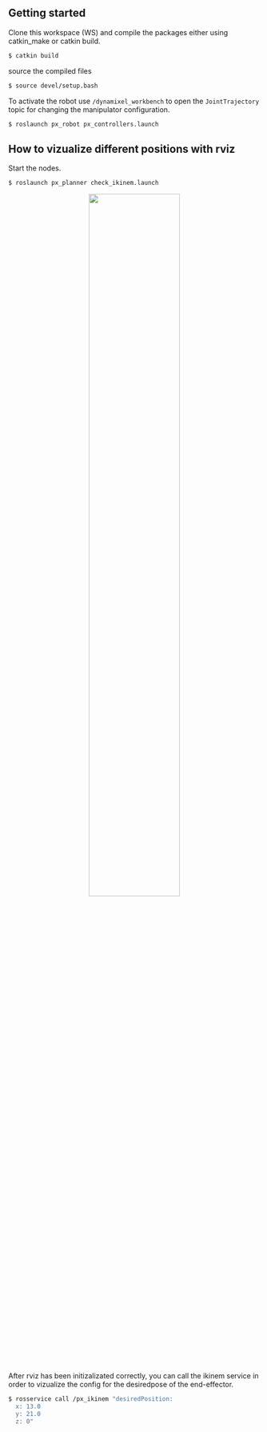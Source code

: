 ## Getting started 
Clone this workspace (WS) and compile the packages either using catkin_make or catkin build. 
```bash
$ catkin build
```
source the compiled files
```bash
$ source devel/setup.bash
```

To activate the robot use `/dynamixel_workbench` to open the `JointTrajectory` topic for changing the manipulator configuration. 
```bash
$ roslaunch px_robot px_controllers.launch
```

## How to vizualize different positions with rviz 
Start the nodes. 
```bash
$ roslaunch px_planner check_ikinem.launch
```

<p align="center">
  <img width="60%" src="https://github.com/mora200217/phantom_drawer_ws/blob/master/imgs/rviz_config.png" /> 
</p>

After rviz has been initizalizated correctly, you can call the ikinem service in order to vizualize the config for the desiredpose of the end-effector. 

```bash
$ rosservice call /px_ikinem "desiredPosition:
  x: 13.0
  y: 21.0
  z: 0"
```

